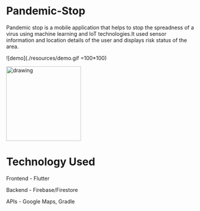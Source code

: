 # Pandemic-Stop

Pandemic stop is a mobile application that helps to stop the spreadness of a virus using machine learning and IoT technologies.It used sensor information and location details of the user and displays risk status of the area. 

![demo](./resources/demo.gif =100*100)

<img src="./resources/demo.gif" alt="drawing" height="200" width="200"/>

# Technology Used

Frontend - Flutter

Backend  - Firebase/Firestore

APIs - Google Maps, Gradle


